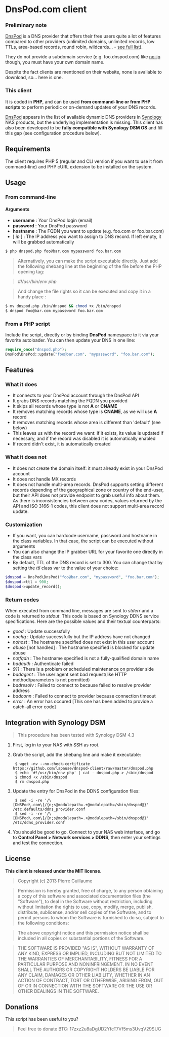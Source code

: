 # DnsPod.com client

### Preliminary note

[DnsPod](https://www.dnspod.com) is a DNS provider that offers their free users quite a lot of features compared to other providers (unlimited domains, unlimited records, low TTLs, area-based records, round robin, wildcards... - [see full list](https://www.dnspod.com/products)).

They do not provide a subdomain service (e.g. foo.dnspod.com) like [no-ip](http://www.noip.com) though, you must have your own domain name.

Despite the fact clients are mentioned on their website, none is available to download, so... here is one.

### This client
It is coded in **PHP**, and can be used **from command-line or from PHP scripts** to perform periodic or on-demand updates of your DNS records.

[DnsPod](https://www.dnspod.com) appears in the list of available dynamic DNS providers in [Synology](http://www.synology.com/) NAS products, but the underlying implementation is missing. This client has also been developed to be **fully compatible with Synology DSM OS** and fill this gap (see configuration procedure below).

## Requirements

The client requires PHP 5 (regular and CLI version if you want to use it from command-line) and PHP cURL extension to be installed on the system.

## Usage

### From command-line

#### Arguments

- **username** : Your DnsPod login (email)
- **password** : Your DnsPod password
- **hostname** : The FQDN you want to update (e.g. foo.com or foo.bar.com)
- [ _ip_ ] : The IP address you want to assign to DNS record. If left empty, it will be grabbed automatically

```bash
$ php dnspod.php foo@bar.com mypassword foo.bar.com
```

> Alternatively, you can make the script executable directly. Just add the following shebang line at the beginning of the file before the PHP opening tag:

> _\#!/usr/bin/env php_

> And change the file rights so it can be executed and copy it in a handy place :

```bash
$ mv dnspod.php /bin/dnspod && chmod +x /bin/dnspod
$ dnspod foo@bar.com mypassword foo.bar.com
```

### From a PHP script

Include the script, directly or by binding **DnsPod** namespace to it via your favorite autoloader. You can then update your DNS in one line:

```php
require_once("dnspod.php");
DnsPod\DnsPod::update("foo@bar.com", "mypassword", "foo.bar.com");
```

## Features

### What it does

- It connects to your DnsPod account through the DnsPod API
- It grabs DNS records matching the FQDN you provided
- It skips all records whose type is not **A** or **CNAME**
- It removes matching records whose type is **CNAME**, as we will use **A** record
- It removes matching records whose area is different than 'default' (see below)
- This leaves us with the record we want: if it exists, its value is updated if necessary, and if the record was disabled it is automatically enabled
- If record didn't exist, it is automatically created

### What it does not

- It does not create the domain itself: it must already exist in your DnsPod account
- It does not handle MX records
- It does not handle multi-area records. DnsPod supports setting different records depending of the geographical zone or country of the end-user, but their API does not provide endpoint to grab useful info about them. As there is inconsistencies between area codes, values returned by the API and ISO 3166-1 codes, this client does not support multi-area record update.

### Customization

- If you want, you can hardcode username, password and hostname in the class variables. In that case, the script can be executed without arguments
- You can also change the IP grabber URL for your favorite one directly in the class vars
- By default, TTL of the DNS record is set to 300. You can change that by setting the _ttl_ class var to the value of your choice:

```php
$dnspod = DnsPod\DnsPod("foo@bar.com", "mypassword", "foo.bar.com");
$dnspod->ttl = 900;
$dnspod->update_record();
```

### Return codes

When executed from command line, messages are sent to _stderr_ and a code is returned to _stdout_. This code is based on Synology DDNS service specifications. Here are the possible values and their textual counterparts:

- _good_ : Update successfully
- _nochg_ : Update successfully but the IP address have not changed
- _nohost_ : The hostname specified does not exist in this user account
- _abuse_ [not handled] : The hostname specified is blocked for update abuse
- _notfqdn_ : The hostname specified is not a fully-qualified domain name
- _badauth_ : Authenticate failed
- _911_ : There is a problem or scheduled maintenance on provider side
- _badagent_ : The user agent sent bad request(like HTTP method/parameters is not permitted)
- _badresolv_ : Failed to connect to  because failed to resolve provider address
- _badconn_ : Failed to connect to provider because connection timeout
- _error_ : An error has occured [This one has been added to provide a catch-all error code]


## Integration with Synology DSM

> This procedure has been tested with Synology DSM 4.3

1. First, log in to your NAS with SSH as root.
2. Grab the script, add the shebang line and make it executable:

        $ wget -nv --no-check-certificate https://github.com/lapause/dnspod-client/raw/master/dnspod.php
        $ echo '#!/usr/bin/env php' | cat - dnspod.php > /sbin/dnspod
        $ chmod +x /sbin/dnspod
        $ rm dnspod.php

3. Update the entry for DnsPod in the DDNS configuration files:

        $ sed -i -re '/\[DNSPod\.com\]/{n;s@modulepath=.+@modulepath=/sbin/dnspod@}' /etc.defaults/ddns_provider.conf
        $ sed -i -re '/\[DNSPod\.com\]/{n;s@modulepath=.+@modulepath=/sbin/dnspod@}' /etc/ddns_provider.conf

4. You should be good to go. Connect to your NAS web interface, and go to **Control Panel > Network services > DDNS**, then enter your settings and test the connection.

## License

**This client is released under the MIT license.**

> Copyright (c) 2013 Pierre Guillaume

> Permission is hereby granted, free of charge, to any person obtaining a copy
of this software and associated documentation files (the "Software"), to deal
in the Software without restriction, including without limitation the rights
to use, copy, modify, merge, publish, distribute, sublicense, and/or sell
copies of the Software, and to permit persons to whom the Software is
furnished to do so, subject to the following conditions:

> The above copyright notice and this permission notice shall be included in
all copies or substantial portions of the Software.

> THE SOFTWARE IS PROVIDED "AS IS", WITHOUT WARRANTY OF ANY KIND, EXPRESS OR
IMPLIED, INCLUDING BUT NOT LIMITED TO THE WARRANTIES OF MERCHANTABILITY,
FITNESS FOR A PARTICULAR PURPOSE AND NONINFRINGEMENT. IN NO EVENT SHALL THE
AUTHORS OR COPYRIGHT HOLDERS BE LIABLE FOR ANY CLAIM, DAMAGES OR OTHER
LIABILITY, WHETHER IN AN ACTION OF CONTRACT, TORT OR OTHERWISE, ARISING FROM,
OUT OF OR IN CONNECTION WITH THE SOFTWARE OR THE USE OR OTHER DEALINGS IN
THE SOFTWARE.

## Donations

This script has been useful to you?

> Feel free to donate BTC: 17zxz2u8aDgUD2YfcT7Vf5ms3UvqV29SUG
